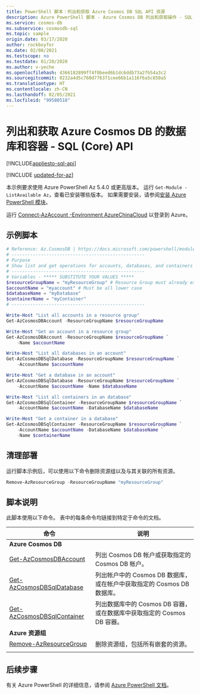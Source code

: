```yaml
---
title: PowerShell 脚本：列出和获取 Azure Cosmos DB SQL API 资源
description: Azure PowerShell 脚本 - Azure Cosmos DB 列出和获取操作 - SQL API
ms.service: cosmos-db
ms.subservice: cosmosdb-sql
ms.topic: sample
origin.date: 03/17/2020
author: rockboyfor
ms.date: 02/08/2021
ms.testscope: no
ms.testdate: 01/20/2020
ms.author: v-yeche
ms.openlocfilehash: 4366182899ff4f0beed6b1dc6ddb73a2fb54a3c2
ms.sourcegitcommit: 0232a4d5c760d776371cee66b1a116f6a5c850a5
ms.translationtype: HT
ms.contentlocale: zh-CN
ms.lasthandoff: 02/05/2021
ms.locfileid: "99580518"
---
```

<!--Verified successfully-->
# <a name="list-and-get-databases-and-containers-for-azure-cosmos-db---sql-core-api"></a>列出和获取 Azure Cosmos DB 的数据库和容器 - SQL (Core) API
[!INCLUDE[appliesto-sql-api](../../../includes/appliesto-sql-api.md)]

[!INCLUDE [updated-for-az](../../../../../includes/updated-for-az.md)]

本示例要求使用 Azure PowerShell Az 5.4.0 或更高版本。 运行 `Get-Module -ListAvailable Az`，查看已安装哪些版本。
如果需要安装，请参阅[安装 Azure PowerShell 模块](https://docs.microsoft.com/powershell/azure/install-az-ps)。

运行 [Connect-AzAccount -Environment AzureChinaCloud](https://docs.microsoft.com/powershell/module/az.accounts/connect-azaccount) 以登录到 Azure。

## <a name="sample-script"></a>示例脚本

```powershell
# Reference: Az.CosmosDB | https://docs.microsoft.com/powershell/module/az.cosmosdb
# --------------------------------------------------
# Purpose
# Show list and get operations for accounts, databases, and containers
# --------------------------------------------------
# Variables - ***** SUBSTITUTE YOUR VALUES *****
$resourceGroupName = "myResourceGroup" # Resource Group must already exist
$accountName = "myaccount" # Must be all lower case
$databaseName = "myDatabase"
$containerName = "myContainer"
# --------------------------------------------------

Write-Host "List all accounts in a resource group"
Get-AzCosmosDBAccount -ResourceGroupName $resourceGroupName

Write-Host "Get an account in a resource group"
Get-AzCosmosDBAccount -ResourceGroupName $resourceGroupName `
    -Name $accountName

Write-Host "List all databases in an account"
Get-AzCosmosDBSqlDatabase -ResourceGroupName $resourceGroupName `
    -AccountName $accountName

Write-Host "Get a database in an account"
Get-AzCosmosDBSqlDatabase -ResourceGroupName $resourceGroupName `
    -AccountName $accountName -Name $databaseName

Write-Host "List all containers in an database"
Get-AzCosmosDBSqlContainer -ResourceGroupName $resourceGroupName `
    -AccountName $accountName -DatabaseName $databaseName 

Write-Host "Get a container in a database"
Get-AzCosmosDBSqlContainer -ResourceGroupName $resourceGroupName `
    -AccountName $accountName -DatabaseName $databaseName `
    -Name $containerName

```

## <a name="clean-up-deployment"></a>清理部署

运行脚本示例后，可以使用以下命令删除资源组以及与其关联的所有资源。

```powershell
Remove-AzResourceGroup -ResourceGroupName "myResourceGroup"
```

## <a name="script-explanation"></a>脚本说明

此脚本使用以下命令。 表中的每条命令均链接到特定于命令的文档。

| 命令 | 说明 |
|---|---|
|**Azure Cosmos DB**| |
| [Get-AzCosmosDBAccount](https://docs.microsoft.com/powershell/module/az.cosmosdb/get-azcosmosdbaccount) | 列出 Cosmos DB 帐户或获取指定的 Cosmos DB 帐户。 |
| [Get-AzCosmosDBSqlDatabase](https://docs.microsoft.com/powershell/module/az.cosmosdb/get-azcosmosdbsqldatabase) | 列出帐户中的 Cosmos DB 数据库，或在帐户中获取指定的 Cosmos DB 数据库。 |
| [Get-AzCosmosDBSqlContainer](https://docs.microsoft.com/powershell/module/az.cosmosdb/get-azcosmosdbsqlcontainer) | 列出数据库中的 Cosmos DB 容器，或在数据库中获取指定的 Cosmos DB 容器。 |
|**Azure 资源组**| |
| [Remove-AzResourceGroup](https://docs.microsoft.com/powershell/module/az.resources/remove-azresourcegroup) | 删除资源组，包括所有嵌套的资源。 |
|||

## <a name="next-steps"></a>后续步骤

有关 Azure PowerShell 的详细信息，请参阅 [Azure PowerShell 文档](https://docs.microsoft.com/powershell/)。

<!--Update_Description: update meta properties, wording update, update link-->